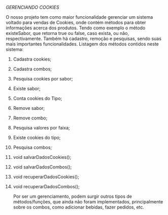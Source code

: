 *GERENCIANDO COOKIES*

   O nosso projeto tem como maior funcionalidade gerenciar um sistema voltado para vendas de Cookies, onde contém métodos para obter informações acerca dos produtos. Tendo como exemplo o método existeSabor, que retorna true ou false, caso exista, ou não, respectivamente. 
Também há cadastro, remoção e pesquisas, sendo suas mais importantes funcionalidades.
Listagem dos métodos contidos neste sistema:
1. Cadastra cookies;
2. Cadastra combos;
3. Pesquisa cookies por sabor;
4. Existe sabor;
5. Conta cookies do Tipo;
6. Remove sabor;
7. Remove combo;
8. Pesquisa valores por faixa;
9. Existe cookies do tipo;
10. Pesquisa combos;
11. void salvarDadosCookies();
12. void salvarDadosCombos();
13. void recuperarDadosCookies();
14. void recuperarDadosCombos();

    Por ser um gerenciamento, podem surgir outros tipos de métodos/funções, que ainda não foram implementados, principalmente sobre os combos, como adicionar bebidas, fazer pedidos, etc.
